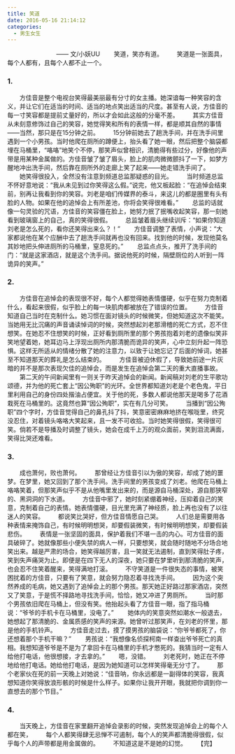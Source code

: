 ```yaml
---
title: 笑道
date: 2016-05-16 21:14:12
categories: 
  - 男生女生
---
```


　　　　　　　　—— 文/小妖UU
　　笑道，笑亦有道。
　　笑道是一张面具，每个人都有，且每个人都不止一个。
<!-- more -->
### 1.
　　方佳音是整个电视台笑得最美丽最有分寸的女主播。她深谙每一种笑容的含义，并让它们在适当的时间、适当的地点笑出适当的尺度。甚至有人说，方佳音的每一寸笑容都是提前丈量好的，所以才会如此这般的分毫不差。
　　其实方佳音从未刻意修饰过自己的笑容，她觉得笑和所有的表情一样，都是顺其自然的事情——当然，那只是在15分钟之前。
　　15分钟前她去了趟洗手间，并在洗手间里遇到一个小男孩。当时他爬在厕所的蹲便上，抬头看了她一眼，然后把整个脑袋都埋在马桶里，“咯咯”地笑个不停，那笑声似曾相识，清脆得有些过分，好像他的声带是用某种金属做的。方佳音皱了皱了眉头，脸上的肌肉微微颤抖了一下，如梦方醒地冲出洗手间，然后靠在厕所外的走廊上笑了起来——她走错洗手间了。
　　她笑得很投入，全然没有注意到频道总监那疑惑的目光。
　　当时频道总监不怀好意地说：“我从未见到过你笑得这么假。”说完，他又板起脸：“在追悼会结束前，别再让我看到你的笑容。刘老是咱们传媒界的泰斗，来这儿的都是圈里有头有脸的人物。如果在他的追悼会上有所差池，你将会笑得很难看。”
　　总监的话就像一句灵验的咒语，方佳音的笑容僵在脸上，她努力抿了抿嘴收起笑容，那一刻她看到玻璃窗上的自己，真的笑得很假。
　　总监皱着眉头继续训斥：“如果你知道刘老是怎么死的，看你还笑得出来么？！”
　　方佳音调整了表情，小声说：“大家都说他在某个应酬中去了趟洗手间就再也没有回来。找到他的时候，发现他莫名其妙地把头伸进厕所的马桶里，窒息死的。”
　　总监点点头，推开了洗手间的门：“就是这家酒店，就是这个洗手间。据说他死的时候，隔壁厕位的人听到一阵诡异的笑声。”
### 2.
　　方佳音在追悼会的表现很不好，每个人都觉得她表情僵硬，似乎在努力克制着什么，看起来很假，似乎脸上的每一块肌肉都被放在了错误的位置。
　　方佳音知道自己当时在克制什么。她习惯在面对镜头的时候微笑，但她知道这次不能笑。当她用无比沉痛的声音诵读悼词的时候，突然想起刘老那滑稽的死亡方式，忍不住想笑。在她忍不住想笑的时候，正好看到厕所里的那个男孩抱着刘老的遗像似笑非笑地望着她，她耳边马上浮现出厕所内那清脆而诡异的笑声，心中立刻升起一阵恐惧。这样无所适从的情绪分散了她的注意力，以致于让她忘记了后面的悼词，她甚至不知道那天的葬礼是怎么结束的。
　　方佳音被迫休假了，导致她前途一片灰暗的并不是那次表现欠佳的追悼会，而是发生在追悼会第二天的重大直播事故。
　　第二天的午间新闻里有一则关于昨天追悼会的新闻。新闻稿对刘老的生平歌功颂德，并为他的死亡套上“因公殉职”的光环。全世界都知道刘老是个老色鬼，平日里利用自己的身份四处揩油占便宜。关于他的死，多数人都说他那天是喝多了花酒栽死在马桶里的。这竟然也算“因公殉职”，实在有几分可笑。
　　当播到“因公殉职”四个字时，方佳音觉得自己的鼻孔抖了抖，笑意密密麻麻地挤在喉咙里，终究没忍住，对着镜头咯咯大笑起来，且一发不可收拾。当时她笑得很假，笑得很可笑。倘若不是导播及时调整了镜头，她会在成千上万的观众面前，笑到泪流满面，笑得比哭还难看。
### 3.
　　成也萧何，败也萧何。
　　那曾经让方佳音引以为傲的笑容，却成了她的噩梦。在梦里，她又回到了那个洗手间。洗手间里的男孩变成了刘老。他爬在马桶上咯咯笑着，但那笑声似乎不是从他嘴里发出来的，而是源自马桶深处，源自那狭窄的、黑洞洞的下水道。
　　方佳音中邪了，她时刻紧绷着神经，压抑着自己的笑意，克制着自己的表情。她表情僵硬，目光里充满了神经质，脸上再也没有了以往迷人的笑容。
　　都说笑比哭好，但方佳音情愿自己哭。
　　人们总是需要用各种表情来掩饰自己，有时候明明想哭，却要假装微笑，有时候明明想笑，却要假装悲伤。
　　表情是一张坚固的面具，保护着我们不堪一击的内心。可方佳音的面具破碎了。她就像那些小便失禁的病人一样，只要想笑，就会随时随地不分场合地笑出来。越是严肃的场合，她笑得越厉害，且一笑就无法遏制，直到笑得肚子疼，笑到失声痛哭为止。即便是在四下无人的深夜，她只要在梦里听到那清脆的笑声，也会忍不住笑着醒来，笑得满地打滚。
　　不守笑道是一件很失态的事情，被笑困扰着的方佳音，只要有了笑意，就会努力隐忍着寻找洗手间。
　　因为这个突然养成的毛病，她又遇到了追悼会上的那个男孩。那天她正好路过那家酒店，突然又了笑意，于是慌不择路地寻找洗手间，恰恰，她又冲进了男厕所。
　　当时那个男孩依旧爬在马桶上，但没有笑。他抬起头看了方佳音一眼，指了指马桶说：“爷爷的手机卡在马桶里，没电了。”
　　她体内的笑意突然如潮水一般退去，她想起了那清脆的、金属质感的笑声的来源。她曾听过那笑声，在刘老的怀里，那是他的手机铃声。
　　方佳音走过去，摸了摸男孩的脑袋说：“你爷爷都死了，你还想着那个手机干嘛？”
　　男孩说：“我想像名侦探柯南一样查出爷爷死亡的真相。我想知道爷爷是不是为了拿回卡在马桶里的手机才憋死的。我猜当时一定有人给他打电话，他很想接，才去拿的。”
　　嗯，没错。
　　刘老死时，她正在不停地给他打电话。她给他打电话，是因为她知道可以怎样笑得毫无分寸了。
　　那个老家伙在死的前一天晚上对她说：“佳音呐，你永远都是一副得体的笑容，我真想知道你笑得放浪形骸的时候是什么样子。如果你让我开开眼，我就把你调到你一直想去的那个节目。”
### 4.
　　当天晚上，方佳音在家里翻开追悼会录影的时候，突然发现追悼会上的每个人都在笑，
　　每个人都笑得肆无忌惮不可遏制，每个人的笑声都清脆得很假，似乎每个人的声带都是用金属做的。
　　不知道这是不是她的幻觉。
　　【完】